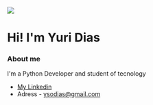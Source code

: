  ![](https://www.google.com/url?sa=i&url=https%3A%2F%2Fblog.leucotron.com.br%2Fsaiba-como-a-tecnologia-pode-impulsionar-a-capacidade-produtiva%2F&psig=AOvVaw3o4BToYNlp5y9iLll4IQfE&ust=1614185781960000&source=images&cd=vfe&ved=0CAIQjRxqFwoTCNjmp-W8gO8CFQAAAAAdAAAAABAb)

# Hi! I'm Yuri Dias

### About me

I'm a Python Developer and student of tecnology

- [My Linkedin](https://www.linkedin.com/in/yuri-dias-soares/)
- Adress - ysodias@gmail.com
